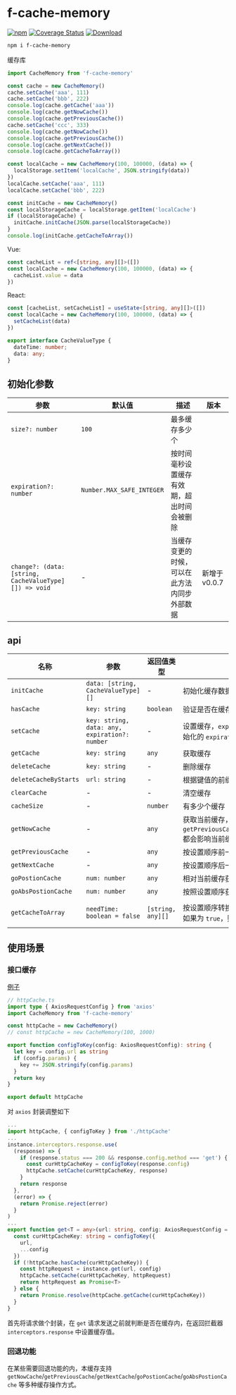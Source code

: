 # f-cache-memory

[![npm](https://img.shields.io/npm/v/f-cache-memory)](https://www.npmjs.com/package/f-cache-memory) [![Coverage Status](https://coveralls.io/repos/github/fxss5201/f-cache-memory/badge.svg?branch=main)](https://coveralls.io/github/fxss5201/f-cache-memory?branch=main) [![Download](https://img.shields.io/npm/dm/f-cache-memory)](https://www.npmjs.com/package/f-cache-memory)

```sh
npm i f-cache-memory
```

缓存库

```ts
import CacheMemory from 'f-cache-memory'

const cache = new CacheMemory()
cache.setCache('aaa', 111)
cache.setCache('bbb', 222)
console.log(cache.getCache('aaa'))
console.log(cache.getNowCache())
console.log(cache.getPreviousCache())
cache.setCache('ccc', 333)
console.log(cache.getNowCache())
console.log(cache.getPreviousCache())
console.log(cache.getNextCache())
console.log(cache.getCacheToArray())

const localCache = new CacheMemory(100, 100000, (data) => {
  localStorage.setItem('localCache', JSON.stringify(data))
})
localCache.setCache('aaa', 111)
localCache.setCache('bbb', 222)

const initCache = new CacheMemory()
const localStorageCache = localStorage.getItem('localCache')
if (localStorageCache) {
  initCache.initCache(JSON.parse(localStorageCache))
}
console.log(initCache.getCacheToArray())
```

Vue:

```ts
const cacheList = ref<[string, any][]>([])
const localCache = new CacheMemory(100, 100000, (data) => {
  cacheList.value = data
})
```

React:

```ts
const [cacheList, setCacheList] = useState<[string, any][]>([])
const localCache = new CacheMemory(100, 100000, (data) => {
  setCacheList(data)
})
```

```ts
export interface CacheValueType {
  dateTime: number;
  data: any;
}
```

## 初始化参数

|参数|默认值|描述|版本|
|------|----|------|------|
| `size?: number` | `100` | 最多缓存多少个 ||
| `expiration?: number` | `Number.MAX_SAFE_INTEGER` | 按时间毫秒设置缓存有效期，超出时间会被删除 ||
| `change?: (data: [string, CacheValueType][]) => void` | - | 当缓存变更的时候，可以在此方法内同步外部数据 | 新增于 v0.0.7 |

## api

|名称|参数|返回值类型|描述|版本|
|----|----|----|----|------|
| `initCache` | `data: [string, CacheValueType][]` | - | 初始化缓存数据 | 新增于 v0.0.7 |
| `hasCache` | `key: string` | `boolean` | 验证是否在缓存中 ||
| `setCache` | `key: string, data: any, expiration?: number` | - | 设置缓存，`expiration` 以毫秒为单位设置缓存有效期，优先级高于初始化的 `expiration` 参数，未设置时默认为 初始化的 `expiration` | `expiration` 新增于 v0.0.3 |
| `getCache` | `key: string` | `any` | 获取缓存 ||
| `deleteCache` | `key: string` | - | 删除缓存 ||
| `deleteCacheByStarts` | `url: string` | - | 根据键值的前缀删除缓存 ||
| `clearCache` | - | - | 清空缓存 ||
| `cacheSize` | - | `number` | 有多少个缓存 ||
| `getNowCache` | - | `any` | 获取当前缓存，默认为最后一个，`getPreviousCache`/`getNextCache`/`goPostionCache`/`goAbsPostionCache`都会影响当前缓存的值 ||
| `getPreviousCache` | - | `any` | 按设置顺序前一个缓存 ||
| `getNextCache` | - | `any` | 按设置顺序后一个缓存 ||
| `goPostionCache` | `num: number` | `any` | 相对当前缓存获取缓存，1为后一个，-1为前一个 ||
| `goAbsPostionCache` | `num: number` | `any` | 按照设置顺序获取第 `num` 个缓存 ||
| `getCacheToArray` | `needTime: boolean = false` | `[string, any][]` | 按设置顺序转换为数组，如果参数为 `false`，则直接返回设置的数据，如果为 `true`，则会返回 `{ dateTime: 过期时间, data: 设置数据 }` | `dateTime` 参数新增于 v0.0.7 |

## 使用场景

### 接口缓存

[例子](https://github.com/fxss5201/vue-components/blob/main/src/service/httpCache.ts#L2)

```ts
// httpCache.ts
import type { AxiosRequestConfig } from 'axios'
import CacheMemory from 'f-cache-memory'

const httpCache = new CacheMemory()
// const httpCache = new CacheMemory(100, 1000)

export function configToKey(config: AxiosRequestConfig): string {
  let key = config.url as string
  if (config.params) {
    key += JSON.stringify(config.params)
  }
  return key
}

export default httpCache
```

对 `axios` 封装调整如下

```ts
...
import httpCache, { configToKey } from './httpCache'
...
instance.interceptors.response.use(
  (response) => {
    if (response.status === 200 && response.config.method === 'get') {
      const curHttpCacheKey = configToKey(response.config)
      httpCache.setCache(curHttpCacheKey, response)
    }
    return response
  },
  (error) => {
    return Promise.reject(error)
  }
)
...
export function get<T = any>(url: string, config: AxiosRequestConfig = {}): Promise<T> {
  const curHttpCacheKey: string = configToKey({
    url,
    ...config
  })
  if (!httpCache.hasCache(curHttpCacheKey)) {
    const httpRequest = instance.get(url, config)
    httpCache.setCache(curHttpCacheKey, httpRequest)
    return httpRequest as Promise<T>
  } else {
    return Promise.resolve(httpCache.getCache(curHttpCacheKey))
  }
}
```

首先将请求做个封装，在 `get` 请求发送之前就判断是否在缓存内，在返回拦截器 `interceptors.response` 中设置缓存值。

### 回退功能

在某些需要回退功能的内，本缓存支持 `getNowCache`/`getPreviousCache`/`getNextCache`/`goPostionCache`/`goAbsPostionCache` 等多种缓存操作方式。
